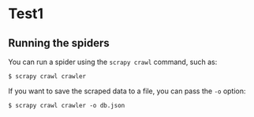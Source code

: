 # Test1


## Running the spiders

You can run a spider using the `scrapy crawl` command, such as:

    $ scrapy crawl crawler

If you want to save the scraped data to a file, you can pass the `-o` option:
    
    $ scrapy crawl crawler -o db.json

